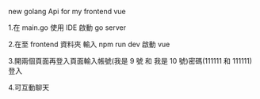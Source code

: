 new golang Api for my frontend vue

1.在 main.go 使用 IDE 啟動 go server

2.在至 frontend 資料夾 輸入 npm run dev 啟動 vue

3.開兩個頁面再登入頁面輸入帳號(我是 9 號 和 我是 10 號)密碼(111111 和 111111)登入

4.可互動聊天
